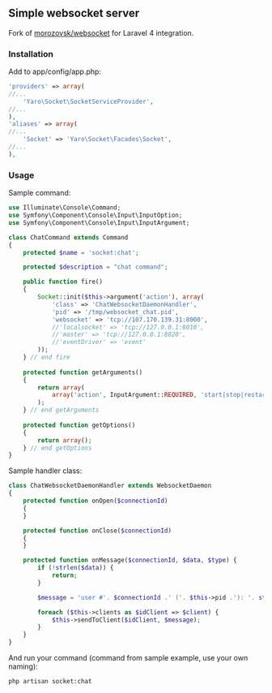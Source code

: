 ## Simple websocket server

Fork of [morozovsk/websocket](https://github.com/morozovsk/websocket) for Laravel 4 integration.

### Installation
Add to app/config/app.php:
```php
'providers' => array(
//...
    'Yaro\Socket\SocketServiceProvider',
//...
),
'aliases' => array(
//...
    'Socket' => 'Yaro\Socket\Facades\Socket',
//...
),
```

### Usage
Sample command:

```php
use Illuminate\Console\Command;
use Symfony\Component\Console\Input\InputOption;
use Symfony\Component\Console\Input\InputArgument;

class ChatCommand extends Command 
{
    protected $name = 'socket:chat';

    protected $description = "chat command";

    public function fire()
    {
        Socket::init($this->argument('action'), array(
            'class' => 'ChatWebsocketDaemonHandler',
            'pid' => '/tmp/websocket_chat.pid',
            'websocket' => 'tcp://107.170.139.31:8000',
            //'localsocket' => 'tcp://127.0.0.1:8010',
            //'master' => 'tcp://127.0.0.1:8020',
            //'eventDriver' => 'event'
        ));
    } // end fire
    
    protected function getArguments()
    {
        return array(
            array('action', InputArgument::REQUIRED, 'start|stop|restart'),
        );
    } // end getArguments
    
    protected function getOptions()
    {
        return array();
    } // end getOptions
}
```


Sample handler class:
```php
class ChatWebsocketDaemonHandler extends WebsocketDaemon
{
    protected function onOpen($connectionId) 
    {
    }

    protected function onClose($connectionId) 
    {
    }

    protected function onMessage($connectionId, $data, $type) {
        if (!strlen($data)) {
            return;
        }

        $message = 'user #'. $connectionId .' ('. $this->pid .'): '. strip_tags($data);

        foreach ($this->clients as $idClient => $client) {
            $this->sendToClient($idClient, $message);
        }
    }
}
```


And run your command (command from sample example, use your own naming):
```shell
php artisan socket:chat
```
